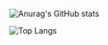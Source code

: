 ![Anurag's GitHub stats](https://github-readme-stats.vercel.app/api?username=somecapo&theme=swift&show_icons=true)






![Top Langs](https://github-readme-stats.vercel.app/api/top-langs/?username=somecapo&layout=compact)

